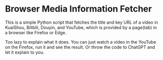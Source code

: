 # Browser Media Information Fetcher

This is a simple Python script that fetches the title and key URL of a video in KuaiShou, Bilibili, Douyin, and YouTube, which is provided by a page(tab) in a browser like Firefox or Edge.

Too lazy to explain what it does. You can just watch a video in the YouTube on the Firefox, run it and see the result. Or throw the code to ChatGPT and let it explain to you.